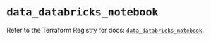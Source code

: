 # `data_databricks_notebook`

Refer to the Terraform Registry for docs: [`data_databricks_notebook`](https://registry.terraform.io/providers/databricks/databricks/1.33.0/docs/data-sources/notebook).
